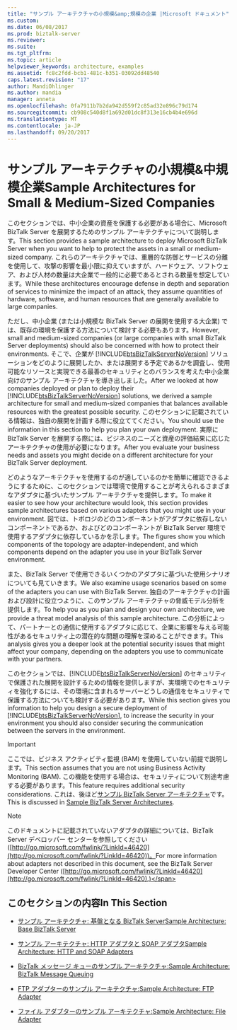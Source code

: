 ```yaml
---
title: "サンプル アーキテクチャの小規模&amp;規模の企業 |Microsoft ドキュメント"
ms.custom: 
ms.date: 06/08/2017
ms.prod: biztalk-server
ms.reviewer: 
ms.suite: 
ms.tgt_pltfrm: 
ms.topic: article
helpviewer_keywords: architecture, examples
ms.assetid: fc8c2fdd-bcb1-481c-b351-03092dd48540
caps.latest.revision: "17"
author: MandiOhlinger
ms.author: mandia
manager: anneta
ms.openlocfilehash: 0fa7911b7b2da942d559f2c85ad32e896c79d174
ms.sourcegitcommit: cb908c540d8f1a692d01dc8f313e16cb4b4e696d
ms.translationtype: MT
ms.contentlocale: ja-JP
ms.lasthandoff: 09/20/2017
---
```

# <a name="sample-architectures-for-small-amp-medium-sized-companies"></a><span data-ttu-id="4c9db-102">サンプル アーキテクチャの小規模&amp;中規模企業</span><span class="sxs-lookup"><span data-stu-id="4c9db-102">Sample Architectures for Small &amp; Medium-Sized Companies</span></span>
<span data-ttu-id="4c9db-103">このセクションでは、中小企業の資産を保護する必要がある場合に、Microsoft BizTalk Server を展開するためのサンプル アーキテクチャについて説明します。</span><span class="sxs-lookup"><span data-stu-id="4c9db-103">This section provides a sample architecture to deploy Microsoft BizTalk Server when you want to help to protect the assets in a small or medium-sized company.</span></span> <span data-ttu-id="4c9db-104">これらのアーキテクチャでは、重層的な防御とサービスの分離を使用して、攻撃の影響を最小限に抑えていますが、ハードウェア、ソフトウェア、および人材の数量は大企業で一般的に必要であるとされる数量を想定しています。</span><span class="sxs-lookup"><span data-stu-id="4c9db-104">While these architectures encourage defense in depth and separation of services to minimize the impact of an attack, they assume quantities of hardware, software, and human resources that are generally available to large companies.</span></span>  
  
 <span data-ttu-id="4c9db-105">ただし、中小企業 (または小規模な BizTalk Server の展開を使用する大企業) では、既存の環境を保護する方法について検討する必要もあります。</span><span class="sxs-lookup"><span data-stu-id="4c9db-105">However, small and medium-sized companies (or large companies with small BizTalk Server deployments) should also be concerned with how to protect their environments.</span></span> <span data-ttu-id="4c9db-106">そこで、企業が [!INCLUDE[btsBizTalkServerNoVersion](../includes/btsbiztalkservernoversion-md.md)] ソリューションをどのように展開したか、または展開する予定であるかを調査し、使用可能なリソースと実現できる最善のセキュリティとのバランスを考えた中小企業向けのサンプル アーキテクチャを導き出しました。</span><span class="sxs-lookup"><span data-stu-id="4c9db-106">After we looked at how companies deployed or plan to deploy their [!INCLUDE[btsBizTalkServerNoVersion](../includes/btsbiztalkservernoversion-md.md)] solutions, we derived a sample architecture for small and medium-sized companies that balances available resources with the greatest possible security.</span></span> <span data-ttu-id="4c9db-107">このセクションに記載されている情報は、独自の展開を計画する際に役立ててください。</span><span class="sxs-lookup"><span data-stu-id="4c9db-107">You should use the information in this section to help you plan your own deployment.</span></span> <span data-ttu-id="4c9db-108">実際に BizTalk Server を展開する際には、ビジネスのニーズと資産の評価結果に応じたアーキテクチャの使用が必要になります。</span><span class="sxs-lookup"><span data-stu-id="4c9db-108">After you evaluate your business needs and assets you might decide on a different architecture for your BizTalk Server deployment.</span></span>  
  
 <span data-ttu-id="4c9db-109">どのようなアーキテクチャを使用するのが適しているのかを簡単に確認できるようにするために、このセクションでは環境で使用することが考えられるさまざまなアダプタに基づいたサンプル アーキテクチャを提供します。</span><span class="sxs-lookup"><span data-stu-id="4c9db-109">To make it easier to see how your architecture would look, this section provides sample architectures based on various adapters that you might use in your environment.</span></span> <span data-ttu-id="4c9db-110">図では、トポロジのどのコンポーネントがアダプタに依存しないコンポーネントであるか、およびどのコンポーネントが BizTalk Server 環境で使用するアダプタに依存しているかを示します。</span><span class="sxs-lookup"><span data-stu-id="4c9db-110">The figures show you which components of the topology are adapter-independent, and which components depend on the adapter you use in your BizTalk Server environment.</span></span>  
  
 <span data-ttu-id="4c9db-111">また、BizTalk Server で使用できるいくつかのアダプタに基づいた使用シナリオについても見ていきます。</span><span class="sxs-lookup"><span data-stu-id="4c9db-111">We also examine usage scenarios based on some of the adapters you can use with BizTalk Server.</span></span> <span data-ttu-id="4c9db-112">独自のアーキテクチャの計画および設計に役立つように、このサンプル アーキテクチャの脅威モデル分析を提供します。</span><span class="sxs-lookup"><span data-stu-id="4c9db-112">To help you as you plan and design your own architecture, we provide a threat model analysis of this sample architecture.</span></span> <span data-ttu-id="4c9db-113">この分析によって、パートナーとの通信に使用するアダプタに応じて、企業に影響を与える可能性があるセキュリティ上の潜在的な問題の理解を深めることができます。</span><span class="sxs-lookup"><span data-stu-id="4c9db-113">This analysis gives you a deeper look at the potential security issues that might affect your company, depending on the adapters you use to communicate with your partners.</span></span>  
  
 <span data-ttu-id="4c9db-114">このセクションでは、[!INCLUDE[btsBizTalkServerNoVersion](../includes/btsbiztalkservernoversion-md.md)] のセキュリティで保護された展開を設計するための情報を提供しますが、実環境でのセキュリティを強化するには、その環境に含まれるサーバーどうしの通信をセキュリティで保護する方法についても検討する必要があります。</span><span class="sxs-lookup"><span data-stu-id="4c9db-114">While this section gives you information to help you design a secure deployment of [!INCLUDE[btsBizTalkServerNoVersion](../includes/btsbiztalkservernoversion-md.md)], to increase the security in your environment you should also consider securing the communication between the servers in the environment.</span></span>  
  
> [!IMPORTANT]
>  <span data-ttu-id="4c9db-115">ここでは、ビジネス アクティビティ監視 (BAM) を使用していない前提で説明します。</span><span class="sxs-lookup"><span data-stu-id="4c9db-115">This section assumes that you are not using Business Activity Monitoring (BAM).</span></span> <span data-ttu-id="4c9db-116">この機能を使用する場合は、セキュリティについて別途考慮する必要があります。</span><span class="sxs-lookup"><span data-stu-id="4c9db-116">This feature requires additional security considerations.</span></span> <span data-ttu-id="4c9db-117">これは、後ほど[サンプル BizTalk Server アーキテクチャ](../core/sample-biztalk-server-architectures.md)です。</span><span class="sxs-lookup"><span data-stu-id="4c9db-117">This is discussed in [Sample BizTalk Server Architectures](../core/sample-biztalk-server-architectures.md).</span></span>  
  
> [!NOTE]
>  <span data-ttu-id="4c9db-118">このドキュメントに記載されていないアダプタの詳細については、BizTalk Server デベロッパー センターを参照してください ([http://go.microsoft.com/fwlink/?LinkId=46420](http://go.microsoft.com/fwlink/?LinkId=46420))。</span><span class="sxs-lookup"><span data-stu-id="4c9db-118">For more information about adapters not described in this document, see the BizTalk Server Developer Center ([http://go.microsoft.com/fwlink/?LinkId=46420](http://go.microsoft.com/fwlink/?LinkId=46420).)</span></span>  
  
## <a name="in-this-section"></a><span data-ttu-id="4c9db-119">このセクションの内容</span><span class="sxs-lookup"><span data-stu-id="4c9db-119">In This Section</span></span>  
  
-   [<span data-ttu-id="4c9db-120">サンプル アーキテクチャ: 基盤となる BizTalk Server</span><span class="sxs-lookup"><span data-stu-id="4c9db-120">Sample Architecture: Base BizTalk Server</span></span>](../core/sample-architecture-base-biztalk-server.md)  
  
-   [<span data-ttu-id="4c9db-121">サンプル アーキテクチャ: HTTP アダプタと SOAP アダプタ</span><span class="sxs-lookup"><span data-stu-id="4c9db-121">Sample Architecture: HTTP and SOAP Adapters</span></span>](../core/sample-architecture-http-and-soap-adapters.md)  
  
-   [<span data-ttu-id="4c9db-122">BizTalk メッセージ キューのサンプル アーキテクチャ:</span><span class="sxs-lookup"><span data-stu-id="4c9db-122">Sample Architecture: BizTalk Message Queuing</span></span>](../core/sample-architecture-biztalk-message-queuing.md)  
  
-   [<span data-ttu-id="4c9db-123">FTP アダプターのサンプル アーキテクチャ:</span><span class="sxs-lookup"><span data-stu-id="4c9db-123">Sample Architecture: FTP Adapter</span></span>](../core/sample-architecture-ftp-adapter.md)  
  
-   [<span data-ttu-id="4c9db-124">ファイル アダプターのサンプル アーキテクチャ:</span><span class="sxs-lookup"><span data-stu-id="4c9db-124">Sample Architecture: File Adapter</span></span>](../core/sample-architecture-file-adapter.md)